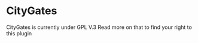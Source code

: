 CityGates
=========
CityGates is currently under GPL V.3
Read more on that to find your right to this plugin
